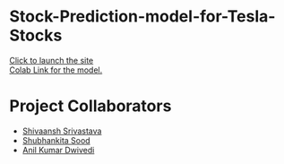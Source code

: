 # Stock-Prediction-model-for-Tesla-Stocks

<a href="https://stock-prediction-application-t.herokuapp.com/">Click to launch the site</a>
<br>
<a href="https://colab.research.google.com/drive/10d-_UOT-mJchdg3m-QHLwTvRYT7zRuxZ?usp=sharing#scrollTo=MVMJ5nSnm7gs">Colab Link for the model.</a>

<h1>Project Collaborators</h1>
<ul>
  <li><a href="https://github.com/Shivaansh-Srivastava">Shivaansh Srivastava</a></li>
  <li><a href="https://github.com/Shubhankita">Shubhankita Sood</a></li>
  <li><a href="https://github.com/Anil-kumar-dwivedi">Anil Kumar Dwivedi</a></li>
</ul>
